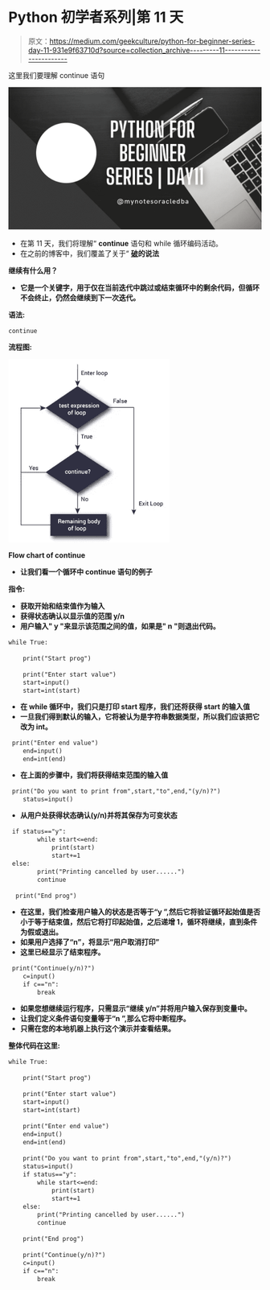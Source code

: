 # Python 初学者系列|第 11 天

> 原文：<https://medium.com/geekculture/python-for-beginner-series-day-11-931e9f63710d?source=collection_archive---------11----------------------->

这里我们要理解 continue 语句

![](img/1292a92f35d5285fbb42b77a529f3ba8.png)

*   在第 11 天，我们将理解“ **continue** 语句和 while 循环编码活动。
*   在之前的博客中，我们覆盖了关于“ [**破**](/@mynotesoracledba/python-for-beginner-series-day-10-23f2b849b964)**的说法**

****继续有什么用？****

*   **它是一个关键字，用于仅在当前迭代中跳过或结束循环中的剩余代码，但循环不会终止，仍然会继续到下一次迭代。**

****语法:****

```
continue
```

****流程图:****

**![](img/1e30a3d5951a5bef9a556aabea3a6833.png)**

**Flow chart of continue**

*   **让我们看一个循环中 continue 语句的例子**

****指令:****

*   **获取开始和结束值作为输入**
*   **获得状态确认以显示值的范围 y/n**
*   **用户输入" y "来显示该范围之间的值，如果是" n "则退出代码。**

```
while True:

    print("Start prog")

    print("Enter start value")
    start=input()
    start=int(start)
```

*   **在 while 循环中，我们只是打印 start 程序，我们还将获得 start 的输入值**
*   **一旦我们得到默认的输入，它将被认为是字符串数据类型，所以我们应该把它改为 int。**

```
 print("Enter end value")
    end=input()
    end=int(end)
```

*   **在上面的步骤中，我们将获得结束范围的输入值**

```
 print("Do you want to print from",start,"to",end,"(y/n)?")
    status=input()
```

*   **从用户处获得状态确认(y/n)并将其保存为可变状态**

```
 if status=="y":
        while start<=end:
            print(start)
            start+=1
 else:
        print("Printing cancelled by user......")
        continue

  print("End prog")
```

*   **在这里，我们检查用户输入的状态是否等于“y ”,然后它将验证循环起始值是否小于等于结束值，然后它将打印起始值，之后递增 1，循环将继续，直到条件为假或退出。**
*   **如果用户选择了“n”，将显示“**用户取消打印”****
*   **这里已经显示了结束程序。**

```
 print("Continue(y/n)?")
    c=input()
    if c=="n":
        break
```

*   **如果您想继续运行程序，只需显示“继续 y/n”并将用户输入保存到变量中。**
*   **让我们定义条件语句变量等于“n ”,那么它将中断程序。**
*   **只需在您的本地机器上执行这个演示并查看结果。**

****整体代码在这里:****

```
while True:

    print("Start prog")

    print("Enter start value")
    start=input()
    start=int(start)

    print("Enter end value")
    end=input()
    end=int(end)

    print("Do you want to print from",start,"to",end,"(y/n)?")
    status=input()
    if status=="y":
        while start<=end:
            print(start)
            start+=1
    else:
        print("Printing cancelled by user......")
        continue

    print("End prog")

    print("Continue(y/n)?")
    c=input()
    if c=="n":
        break
```